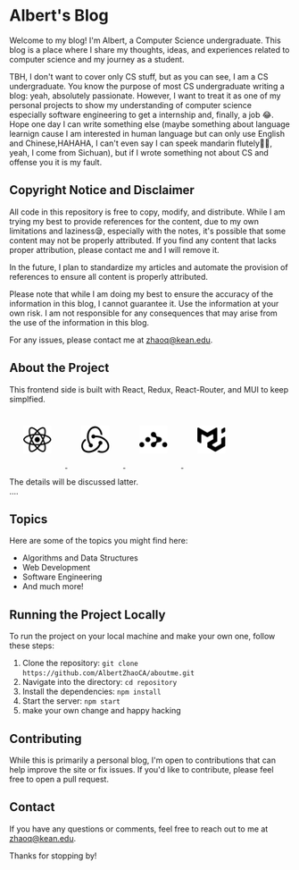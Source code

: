 # Albert's Blog

Welcome to my blog! I'm Albert, a Computer Science undergraduate. This blog is a place where I share my thoughts, ideas, and experiences related to computer science and my journey as a student.  

TBH, I don't want to cover only CS stuff, but as you can see, I am a CS undergraduate. You know the purpose of most CS undergraduate writing a blog: yeah, absolutely passionate. However, I want to treat it as one of my personal projects to show my understanding of computer science especially software engineering to get a internship and, finally, a job 😂.   
Hope one day I can write something else (maybe something about language learnign cause I am interested in human language but can only use English and Chinese,HAHAHA, I can't even say I can speek mandarin flutely😵‍💫, yeah, I come from Sichuan), but if I wrote something not about CS and offense you it is my fault.

## Copyright Notice and Disclaimer

All code in this repository is free to copy, modify, and distribute. While I am trying my best to provide references for the content, due to my own limitations and laziness😪, especially with the notes, it's possible that some content may not be properly attributed. If you find any content that lacks proper attribution, please contact me and I will remove it.

In the future, I plan to standardize my articles and automate the provision of references to ensure all content is properly attributed.

Please note that while I am doing my best to ensure the accuracy of the information in this blog, I cannot guarantee it. Use the information at your own risk. I am not responsible for any consequences that may arise from the use of the information in this blog.

For any issues, please contact me at zhaoq@kean.edu.


## About the Project

This frontend side is built with React, Redux, React-Router, and MUI to keep simplfied.  

<a href="https://reactjs.org">
  <img src="./assets/react.svg" alt="Image description" style="width:50px; height:50px; margin:25px;">
</a>
<a href="https://redux.js.org">
  <img src="./assets/redux.svg" alt="Image description" style="width:50px; height:50px; margin:25px;">
</a>
<a href="https://reactrouter.com">
  <img src="./assets/reactrouter.svg" alt="Image description" style="width:50px; height:50px; margin:25px;">
</a>
<a href="https://mui.com">
  <img src="./assets/mui.svg" alt="Image description" style="width:50px; height:50px; margin:25px;">
</a>

The details will be discussed latter.    
....


## Topics

Here are some of the topics you might find here:

- Algorithms and Data Structures
- Web Development
- Software Engineering
- And much more!

## Running the Project Locally

To run the project on your local machine and make your own one, follow these steps:

1. Clone the repository: `git clone https://github.com/AlbertZhaoCA/aboutme.git`
2. Navigate into the directory: `cd repository`
3. Install the dependencies: `npm install`
4. Start the server: `npm start`
5. make your own change and happy hacking 

## Contributing

While this is primarily a personal blog, I'm open to contributions that can help improve the site or fix issues. If you'd like to contribute, please feel free to open a pull request.

## Contact

If you have any questions or comments, feel free to reach out to me at zhaoq@kean.edu.

Thanks for stopping by!